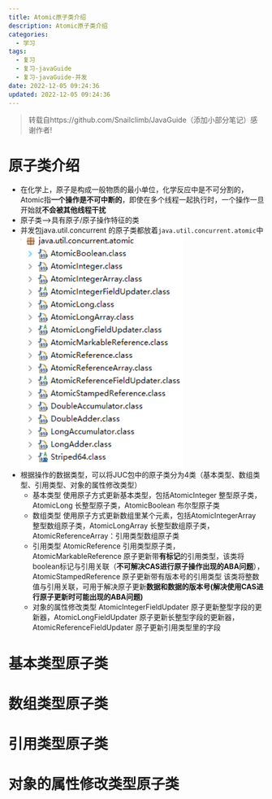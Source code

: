```yaml
---
title: Atomic原子类介绍
description: Atomic原子类介绍
categories:
  - 学习
tags:
  - 复习
  - 复习-javaGuide
  - 复习-javaGuide-并发
date: 2022-12-05 09:24:36
updated: 2022-12-05 09:24:36
---
```


> 转载自https://github.com/Snailclimb/JavaGuide（添加小部分笔记）感谢作者! 

# 原子类介绍

- 在化学上，原子是构成一般物质的最小单位，化学反应中是不可分割的，Atomic指**一个操作是不可中断的**，即使在多个线程一起执行时，一个操作一旦开始就**不会被其他线程干扰**
- 原子类-->具有原子/原子操作特征的类
- 并发包java.util.concurrent 的原子类都放着```java.util.concurrent.atomic```中
  ![image-20221205094229003](https://raw.githubusercontent.com/lwmfjc/lwmfjc.github.io.resource/main/img/image-20221205094229003.png)
- 根据操作的数据类型，可以将JUC包中的原子类分为4类（基本类型、数组类型、引用类型、对象的属性修改类型）
  - 基本类型 
    使用原子方式更新基本类型，包括AtomicInteger 整型原子类，AtomicLong 长整型原子类，AtomicBoolean 布尔型原子类
  - 数组类型
    使用原子方式更新数组里某个元素，包括AtomicIntegerArray 整型数组原子类，AtomicLongArray 长整型数组原子类，AtomicReferenceArray：引用类型数组原子类
  - 引用类型
    AtomicReference 引用类型原子类，AtomicMarkableReference 原子更新带**有标记**的引用类型，该类将boolean标记与引用关联（**不可解决CAS进行原子操作出现的ABA问题**），AtomicStampedReference 原子更新带有版本号的引用类型 该类将整数值与引用关联，可用于解决原子更新**数据和数据的版本号(解决使用CAS进行原子更新时可能出现的ABA问题)**
  - 对象的属性修改类型
    AtomicIntegerFieldUpdater 原子更新整型字段的更新器，AtomicLongFieldUpdater 原子更新长整型字段的更新器，
    AtomicReferenceFieldUpdater 原子更新引用类型里的字段

# 基本类型原子类

# 数组类型原子类

# 引用类型原子类

# 对象的属性修改类型原子类